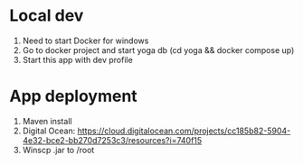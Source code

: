# Local dev

1. Need to start Docker for windows
2. Go to docker project and start yoga db (cd yoga && docker compose up)
3. Start this app with dev profile

# App deployment

1. Maven install
2. Digital Ocean: https://cloud.digitalocean.com/projects/cc185b82-5904-4e32-bce2-bb270d7253c3/resources?i=740f15
3. Winscp .jar to /root